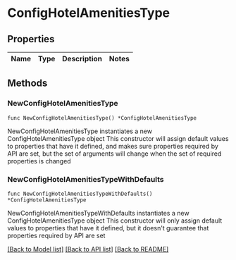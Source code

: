 # ConfigHotelAmenitiesType

## Properties

Name | Type | Description | Notes
------------ | ------------- | ------------- | -------------

## Methods

### NewConfigHotelAmenitiesType

`func NewConfigHotelAmenitiesType() *ConfigHotelAmenitiesType`

NewConfigHotelAmenitiesType instantiates a new ConfigHotelAmenitiesType object
This constructor will assign default values to properties that have it defined,
and makes sure properties required by API are set, but the set of arguments
will change when the set of required properties is changed

### NewConfigHotelAmenitiesTypeWithDefaults

`func NewConfigHotelAmenitiesTypeWithDefaults() *ConfigHotelAmenitiesType`

NewConfigHotelAmenitiesTypeWithDefaults instantiates a new ConfigHotelAmenitiesType object
This constructor will only assign default values to properties that have it defined,
but it doesn't guarantee that properties required by API are set


[[Back to Model list]](../README.md#documentation-for-models) [[Back to API list]](../README.md#documentation-for-api-endpoints) [[Back to README]](../README.md)


